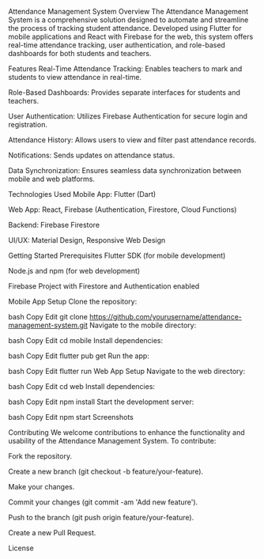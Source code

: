 Attendance Management System
Overview
The Attendance Management System is a comprehensive solution designed to automate and streamline the process of tracking student attendance. Developed using Flutter for mobile applications and React with Firebase for the web, this system offers real-time attendance tracking, user authentication, and role-based dashboards for both students and teachers.

Features
Real-Time Attendance Tracking: Enables teachers to mark and students to view attendance in real-time.

Role-Based Dashboards: Provides separate interfaces for students and teachers.

User Authentication: Utilizes Firebase Authentication for secure login and registration.

Attendance History: Allows users to view and filter past attendance records.

Notifications: Sends updates on attendance status.

Data Synchronization: Ensures seamless data synchronization between mobile and web platforms.

Technologies Used
Mobile App: Flutter (Dart)

Web App: React, Firebase (Authentication, Firestore, Cloud Functions)

Backend: Firebase Firestore

UI/UX: Material Design, Responsive Web Design

Getting Started
Prerequisites
Flutter SDK (for mobile development)

Node.js and npm (for web development)

Firebase Project with Firestore and Authentication enabled

Mobile App Setup
Clone the repository:

bash
Copy
Edit
git clone https://github.com/yourusername/attendance-management-system.git
Navigate to the mobile directory:

bash
Copy
Edit
cd mobile
Install dependencies:

bash
Copy
Edit
flutter pub get
Run the app:

bash
Copy
Edit
flutter run
Web App Setup
Navigate to the web directory:

bash
Copy
Edit
cd web
Install dependencies:

bash
Copy
Edit
npm install
Start the development server:

bash
Copy
Edit
npm start
Screenshots


Contributing
We welcome contributions to enhance the functionality and usability of the Attendance Management System. To contribute:

Fork the repository.

Create a new branch (git checkout -b feature/your-feature).

Make your changes.

Commit your changes (git commit -am 'Add new feature').

Push to the branch (git push origin feature/your-feature).

Create a new Pull Request.

License
